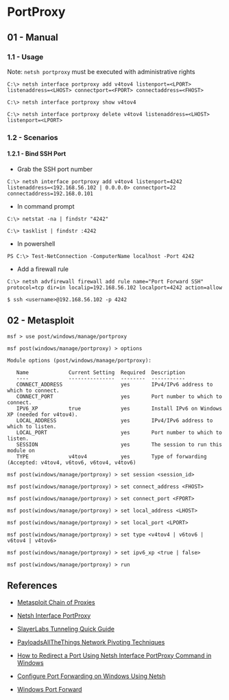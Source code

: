 # PortProxy

## 01 - Manual

### 1.1 - Usage

Note: `netsh portproxy` must be executed with administrative rights

```
C:\> netsh interface portproxy add v4tov4 listenport=<LPORT> listenaddress=<LHOST> connectport=<FPORT> connectaddress=<FHOST>

C:\> netsh interface portproxy show v4tov4

C:\> netsh interface portproxy delete v4tov4 listenaddress=<LHOST> listenport=<LPORT>
```

### 1.2 - Scenarios

#### 1.2.1 - Bind SSH Port

- Grab the SSH port number

```
C:\> netsh interface portproxy add v4tov4 listenport=4242 listenaddress=<192.168.56.102 | 0.0.0.0> connectport=22 connectaddress=192.168.0.101
```

- In command prompt

```
C:\> netstat -na | findstr "4242"

C:\> tasklist | findstr :4242
```

- In powershell

`PS C:\> Test-NetConnection -ComputerName localhost -Port 4242`

- Add a firewall rule

```
C:\> netsh advfirewall firewall add rule name="Port Forward SSH" protocol=tcp dir=in localip=192.168.56.102 localport=4242 action=allow

```

`$ ssh <username>@192.168.56.102 -p 4242`

## 02 - Metasploit

```
msf > use post/windows/manage/portproxy

msf post(windows/manage/portproxy) > options

Module options (post/windows/manage/portproxy):

   Name             Current Setting  Required  Description
   ----             ---------------  --------  -----------
   CONNECT_ADDRESS                   yes       IPv4/IPv6 address to which to connect.
   CONNECT_PORT                      yes       Port number to which to connect.
   IPV6_XP          true             yes       Install IPv6 on Windows XP (needed for v4tov4).
   LOCAL_ADDRESS                     yes       IPv4/IPv6 address to which to listen.
   LOCAL_PORT                        yes       Port number to which to listen.
   SESSION                           yes       The session to run this module on
   TYPE             v4tov4           yes       Type of forwarding (Accepted: v4tov4, v6tov6, v6tov4, v4tov6)

msf post(windows/manage/portproxy) > set session <session_id>

msf post(windows/manage/portproxy) > set connect_address <FHOST>

msf post(windows/manage/portproxy) > set connect_port <FPORT>

msf post(windows/manage/portproxy) > set local_address <LHOST>

msf post(windows/manage/portproxy) > set local_port <LPORT>

msf post(windows/manage/portproxy) > set type <v4tov4 | v6tov6 | v6tov4 | v4tov6>

msf post(windows/manage/portproxy) > set ipv6_xp <true | false>

msf post(windows/manage/portproxy) > run
```

## References

- [Metasploit Chain of Proxies](https://www.shelliscoming.com/2013/08/metasploit-chain-of-proxies-with.html)

- [Netsh Interface PortProxy](https://docs.microsoft.com/en-us/windows-server/networking/technologies/netsh/netsh-interface-portproxy)

- [SlayerLabs Tunneling Quick Guide](https://posts.slayerlabs.com/tunneling-quick-guide/)

- [PayloadsAllTheThings Network Pivoting Techniques](https://github.com/swisskyrepo/PayloadsAllTheThings/blob/master/Methodology%20and%20Resources/Network%20Pivoting%20Techniques.md)

- [How to Redirect a Port Using Netsh Interface PortProxy Command in Windows](https://www.computertechblog.com/how-to-redirect-a-port-using-netsh-interface-portproxy-command-in-windows/)

- [Configure Port Forwarding on Windows Using Netsh](https://bobcares.com/blog/configure-port-forwarding-on-windows-using-netsh/)

- [Windows Port Forward](https://embracethered.com/blog/posts/2020/windows-port-forward/)